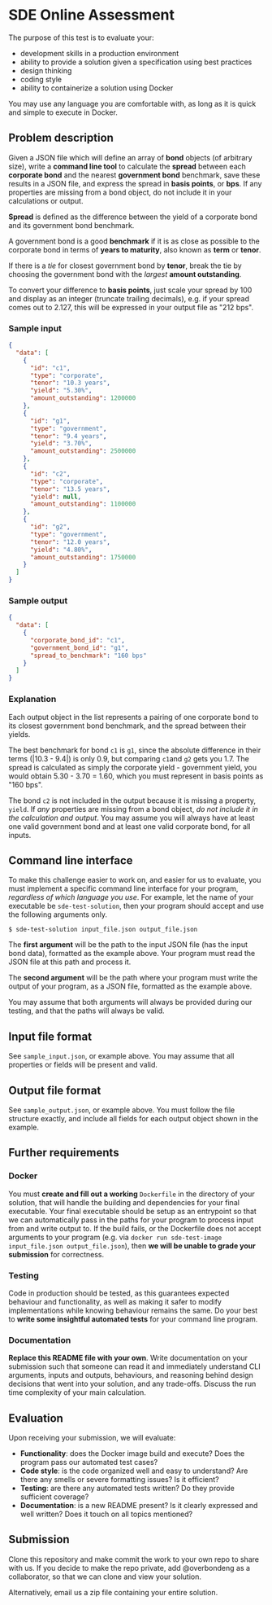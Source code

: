# SDE Online Assessment

The purpose of this test is to evaluate your:

- development skills in a production environment
- ability to provide a solution given a specification using best practices
- design thinking
- coding style
- ability to containerize a solution using Docker

You may use any language you are comfortable with, as long as it is quick and simple to execute in Docker.

## Problem description

Given a JSON file which will define an array of **bond** objects (of arbitrary size), write a **command line tool** to calculate the **spread** between each **corporate bond** and the nearest **government bond** benchmark, save these results in a JSON file, and express the spread in **basis points**, or **bps**. If any properties are missing from a bond object, do not include it in your calculations or output.

**Spread** is defined as the difference between the yield of a corporate bond and its government bond benchmark. 

A government bond is a good **benchmark** if it is as close as possible to the corporate bond in terms of **years to maturity**, also known as **term** or **tenor**. 

If there is a *tie* for closest government bond by **tenor**, break the tie by choosing the government bond with the *largest* **amount outstanding**. 

To convert your difference to **basis points**, just scale your spread by 100 and display as an integer (truncate trailing decimals), e.g. if your spread comes out to 2.127, this will be expressed in your output file as "212 bps".

### Sample input

```json
{
  "data": [
    {
      "id": "c1",
      "type": "corporate",
      "tenor": "10.3 years",
      "yield": "5.30%",
      "amount_outstanding": 1200000
    },
    {
      "id": "g1",
      "type": "government",
      "tenor": "9.4 years",
      "yield": "3.70%",
      "amount_outstanding": 2500000
    },
    {
      "id": "c2",
      "type": "corporate",
      "tenor": "13.5 years",
      "yield": null,
      "amount_outstanding": 1100000
    },
    {
      "id": "g2",
      "type": "government",
      "tenor": "12.0 years",
      "yield": "4.80%",
      "amount_outstanding": 1750000
    }
  ]
}
```

### Sample output

```json
{
  "data": [
    {
      "corporate_bond_id": "c1",
      "government_bond_id": "g1",
      "spread_to_benchmark": "160 bps"
    }
  ]
}
```

### Explanation

Each output object in the list represents a pairing of one corporate bond to its closest government bond benchmark, and the spread between their yields.

The best benchmark for bond `c1` is `g1`, since the absolute difference in their terms (|10.3 - 9.4|) is only 0.9, but comparing `c1`and `g2` gets you 1.7. The spread is calculated as simply the corporate yield - government yield, you would obtain 5.30 - 3.70 = 1.60, which you must represent in basis points as "160 bps".

The bond `c2` is not included in the output because it is missing a property, `yield`. If *any* properties are missing from a bond object, *do not include it in the calculation and output*. You may assume you will always have at least one valid government bond and at least one valid corporate bond, for all inputs.

## Command line interface

To make this challenge easier to work on, and easier for us to evaluate, you must implement a specific command line interface for your program, *regardless of which language you use*. For example, let the name of your executable be `sde-test-solution`, then your program should accept and use the following arguments only.

`$ sde-test-solution input_file.json output_file.json `

The **first argument** will be the path to the input JSON file (has the input bond data), formatted as the example above. Your program must read the JSON file at this path and process it.

The **second argument** will be the path where your program must write the output of your program, as a JSON file, formatted as the example above.

You may assume that both arguments will always be provided during our testing, and that the paths will always be valid.

## Input file format

See `sample_input.json`, or example above. You may assume that all properties or fields will be present and valid.

## Output file format

See `sample_output.json`, or example above. You must follow the file structure exactly, and include all fields for each output object shown in the example.

## Further requirements

### Docker

You must **create and fill out a working** `Dockerfile` in the directory of your solution, that will handle the building and dependencies for your final executable. Your final executable should be setup as an entrypoint so that we can automatically pass in the paths for your program to process input from and write output to. If the build fails, or the Dockerfile does not accept arguments to your program (e.g. via `docker run sde-test-image input_file.json output_file.json`), then **we will be unable to grade your submission** for correctness.

### Testing

Code in production should be tested, as this guarantees expected behaviour and functionality, as well as  making it safer to modify implementations while knowing behaviour remains the same. Do your best to **write some insightful automated tests** for your command line program.

### Documentation

**Replace this README file with your own**. Write documentation on your submission such that someone can read it and immediately understand CLI arguments, inputs and outputs, behaviours, and reasoning behind design decisions that went into your solution, and any trade-offs. Discuss the run time complexity of your main calculation.

## Evaluation

Upon receiving your submission, we will evaluate:

- **Functionality**: does the Docker image build and execute? Does the program pass our automated test cases?
- **Code style**: is the code organized well and easy to understand? Are there any smells or severe formatting issues? Is it efficient?
- **Testing**: are there any automated tests written? Do they provide sufficient coverage?
- **Documentation**: is a new README present? Is it clearly expressed and well written? Does it touch on all topics mentioned?

## Submission

Clone this repository and make commit the work to your own repo to share with us. If you decide to make the repo private, add @overbondeng as a collaborator, so that we can clone and view your solution.

Alternatively, email us a zip file containing your entire solution.

